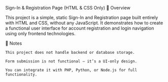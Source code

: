 Sign-In & Registration Page (HTML & CSS Only)
📌 Overview

This project is a simple, static Sign-In and Registration page built entirely with HTML and CSS, without any JavaScript.
It demonstrates how to create a functional user interface for account registration and login navigation using only frontend technologies.

📜 Notes

    This project does not handle backend or database storage.

    Form submission is not functional — it’s a UI-only design.

    You can integrate it with PHP, Python, or Node.js for full functionality.
